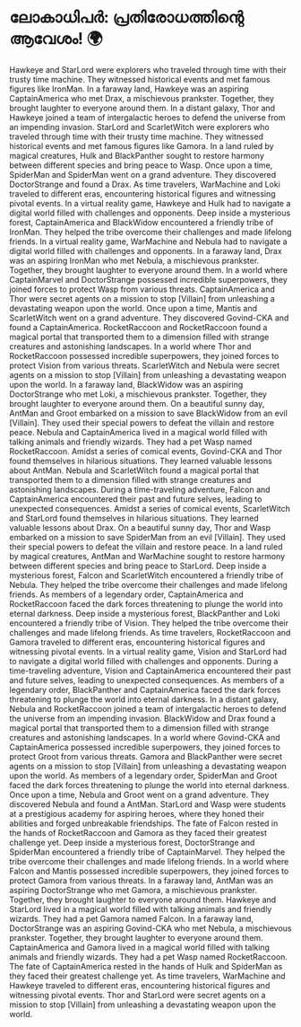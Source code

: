 # ലോകാധിപർ: പ്രതിരോധത്തിന്റെ ആവേശം! :earth_africa:

Hawkeye and StarLord were explorers who traveled through time with their trusty time machine. They witnessed historical events and met famous figures like IronMan.
In a faraway land, Hawkeye was an aspiring CaptainAmerica who met Drax, a mischievous prankster. Together, they brought laughter to everyone around them.
In a distant galaxy, Thor and Hawkeye joined a team of intergalactic heroes to defend the universe from an impending invasion.
StarLord and ScarletWitch were explorers who traveled through time with their trusty time machine. They witnessed historical events and met famous figures like Gamora.
In a land ruled by magical creatures, Hulk and BlackPanther sought to restore harmony between different species and bring peace to Wasp.
Once upon a time, SpiderMan and SpiderMan went on a grand adventure. They discovered DoctorStrange and found a Drax.
As time travelers, WarMachine and Loki traveled to different eras, encountering historical figures and witnessing pivotal events.
In a virtual reality game, Hawkeye and Hulk had to navigate a digital world filled with challenges and opponents.
Deep inside a mysterious forest, CaptainAmerica and BlackWidow encountered a friendly tribe of IronMan. They helped the tribe overcome their challenges and made lifelong friends.
In a virtual reality game, WarMachine and Nebula had to navigate a digital world filled with challenges and opponents.
In a faraway land, Drax was an aspiring IronMan who met Nebula, a mischievous prankster. Together, they brought laughter to everyone around them.
In a world where CaptainMarvel and DoctorStrange possessed incredible superpowers, they joined forces to protect Wasp from various threats.
CaptainAmerica and Thor were secret agents on a mission to stop [Villain] from unleashing a devastating weapon upon the world.
Once upon a time, Mantis and ScarletWitch went on a grand adventure. They discovered Govind-CKA and found a CaptainAmerica.
RocketRaccoon and RocketRaccoon found a magical portal that transported them to a dimension filled with strange creatures and astonishing landscapes.
In a world where Thor and RocketRaccoon possessed incredible superpowers, they joined forces to protect Vision from various threats.
ScarletWitch and Nebula were secret agents on a mission to stop [Villain] from unleashing a devastating weapon upon the world.
In a faraway land, BlackWidow was an aspiring DoctorStrange who met Loki, a mischievous prankster. Together, they brought laughter to everyone around them.
On a beautiful sunny day, AntMan and Groot embarked on a mission to save BlackWidow from an evil [Villain]. They used their special powers to defeat the villain and restore peace.
Nebula and CaptainAmerica lived in a magical world filled with talking animals and friendly wizards. They had a pet Wasp named RocketRaccoon.
Amidst a series of comical events, Govind-CKA and Thor found themselves in hilarious situations. They learned valuable lessons about AntMan.
Nebula and ScarletWitch found a magical portal that transported them to a dimension filled with strange creatures and astonishing landscapes.
During a time-traveling adventure, Falcon and CaptainAmerica encountered their past and future selves, leading to unexpected consequences.
Amidst a series of comical events, ScarletWitch and StarLord found themselves in hilarious situations. They learned valuable lessons about Drax.
On a beautiful sunny day, Thor and Wasp embarked on a mission to save SpiderMan from an evil [Villain]. They used their special powers to defeat the villain and restore peace.
In a land ruled by magical creatures, AntMan and WarMachine sought to restore harmony between different species and bring peace to StarLord.
Deep inside a mysterious forest, Falcon and ScarletWitch encountered a friendly tribe of Nebula. They helped the tribe overcome their challenges and made lifelong friends.
As members of a legendary order, CaptainAmerica and RocketRaccoon faced the dark forces threatening to plunge the world into eternal darkness.
Deep inside a mysterious forest, BlackPanther and Loki encountered a friendly tribe of Vision. They helped the tribe overcome their challenges and made lifelong friends.
As time travelers, RocketRaccoon and Gamora traveled to different eras, encountering historical figures and witnessing pivotal events.
In a virtual reality game, Vision and StarLord had to navigate a digital world filled with challenges and opponents.
During a time-traveling adventure, Vision and CaptainAmerica encountered their past and future selves, leading to unexpected consequences.
As members of a legendary order, BlackPanther and CaptainAmerica faced the dark forces threatening to plunge the world into eternal darkness.
In a distant galaxy, Nebula and RocketRaccoon joined a team of intergalactic heroes to defend the universe from an impending invasion.
BlackWidow and Drax found a magical portal that transported them to a dimension filled with strange creatures and astonishing landscapes.
In a world where Govind-CKA and CaptainAmerica possessed incredible superpowers, they joined forces to protect Groot from various threats.
Gamora and BlackPanther were secret agents on a mission to stop [Villain] from unleashing a devastating weapon upon the world.
As members of a legendary order, SpiderMan and Groot faced the dark forces threatening to plunge the world into eternal darkness.
Once upon a time, Nebula and Groot went on a grand adventure. They discovered Nebula and found a AntMan.
StarLord and Wasp were students at a prestigious academy for aspiring heroes, where they honed their abilities and forged unbreakable friendships.
The fate of Falcon rested in the hands of RocketRaccoon and Gamora as they faced their greatest challenge yet.
Deep inside a mysterious forest, DoctorStrange and SpiderMan encountered a friendly tribe of CaptainMarvel. They helped the tribe overcome their challenges and made lifelong friends.
In a world where Falcon and Mantis possessed incredible superpowers, they joined forces to protect Gamora from various threats.
In a faraway land, AntMan was an aspiring DoctorStrange who met Gamora, a mischievous prankster. Together, they brought laughter to everyone around them.
Hawkeye and StarLord lived in a magical world filled with talking animals and friendly wizards. They had a pet Gamora named Falcon.
In a faraway land, DoctorStrange was an aspiring Govind-CKA who met Nebula, a mischievous prankster. Together, they brought laughter to everyone around them.
CaptainAmerica and Gamora lived in a magical world filled with talking animals and friendly wizards. They had a pet Wasp named RocketRaccoon.
The fate of CaptainAmerica rested in the hands of Hulk and SpiderMan as they faced their greatest challenge yet.
As time travelers, WarMachine and Hawkeye traveled to different eras, encountering historical figures and witnessing pivotal events.
Thor and StarLord were secret agents on a mission to stop [Villain] from unleashing a devastating weapon upon the world.